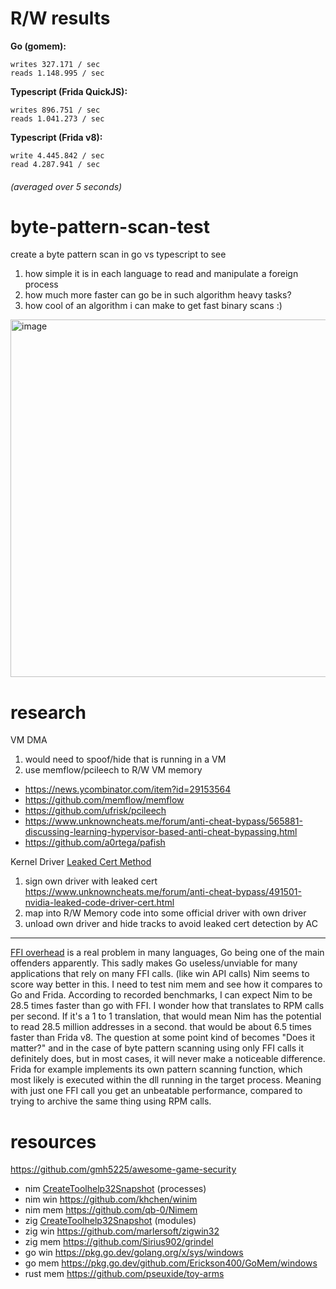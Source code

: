 # R/W results 
**Go (gomem):**
```
writes 327.171 / sec
reads 1.148.995 / sec
```

**Typescript (Frida QuickJS):**
```
writes 896.751 / sec
reads 1.041.273 / sec
```

**Typescript (Frida v8):**
```
write 4.445.842 / sec
read 4.287.941 / sec
```

###### (averaged over 5 seconds)

# byte-pattern-scan-test

create a byte pattern scan in go vs typescript to see
1. how simple it is in each language to read and manipulate a foreign process
2. how much more faster can go be in such algorithm heavy tasks?
3. how cool of an algorithm i can make to get fast binary scans :)

<img width="572" alt="image" src="https://github.com/JohnDeved/byte-pattern-scan-test/assets/24187269/67519cb3-58fc-4b3c-ba34-fa4f1aac3f77">

# research

VM DMA 
1. would need to spoof/hide that is running in a VM
2. use memflow/pcileech to R/W VM memory
  - https://news.ycombinator.com/item?id=29153564
  - https://github.com/memflow/memflow
  - https://github.com/ufrisk/pcileech
  - https://www.unknowncheats.me/forum/anti-cheat-bypass/565881-discussing-learning-hypervisor-based-anti-cheat-bypassing.html
  - https://github.com/a0rtega/pafish

Kernel Driver [Leaked Cert Method](https://www.unknowncheats.me/forum/anti-cheat-bypass/492166-questions-kernel-driver-signing-security.html)
  1. sign own driver with leaked cert https://www.unknowncheats.me/forum/anti-cheat-bypass/491501-nvidia-leaked-code-driver-cert.html
  2. map into R/W Memory code into some official driver with own driver
  3. unload own driver and hide tracks to avoid leaked cert detection by AC

---

[FFI overhead](https://github.com/dyu/ffi-overhead) is a real problem in many languages, Go being one of the main offenders apparently.
This sadly makes Go useless/unviable for many applications that rely on many FFI calls. (like win API calls)
Nim seems to score way better in this. I need to test nim mem and see how it compares to Go and Frida.
According to recorded benchmarks, I can expect Nim to be 28.5 times faster than go with FFI. I wonder how that translates to RPM calls per second.
If it's a 1 to 1 translation, that would mean Nim has the potential to read 28.5 million addresses in a second. that would be about 6.5 times faster than Frida v8.
The question at some point kind of becomes "Does it matter?" and in the case of byte pattern scanning using only FFI calls it definitely does, but in most cases, it will never make a noticeable difference. Frida for example implements its own pattern scanning function, which most likely is executed within the dll running in the target process. Meaning with just one FFI call you get an unbeatable performance, compared to trying to archive the same thing using RPM calls.

# resources
https://github.com/gmh5225/awesome-game-security

- nim [CreateToolhelp32Snapshot](https://github.com/byt3bl33d3r/OffensiveNim/blob/master/src/taskbar_ewmi_bin.nim#L21C6-L21C22) (processes)
- nim win https://github.com/khchen/winim
- nim mem https://github.com/qb-0/Nimem
- zig [CreateToolhelp32Snapshot](https://github.com/ziglang/zig/blob/b9fc0d2908371dc4f7c95c03972d42e290d6e1e0/lib/std/debug.zig#L1198) (modules)
- zig win https://github.com/marlersoft/zigwin32
- zig mem https://github.com/Sirius902/grindel
- go win https://pkg.go.dev/golang.org/x/sys/windows
- go mem https://pkg.go.dev/github.com/Erickson400/GoMem/windows
- rust mem https://github.com/pseuxide/toy-arms

